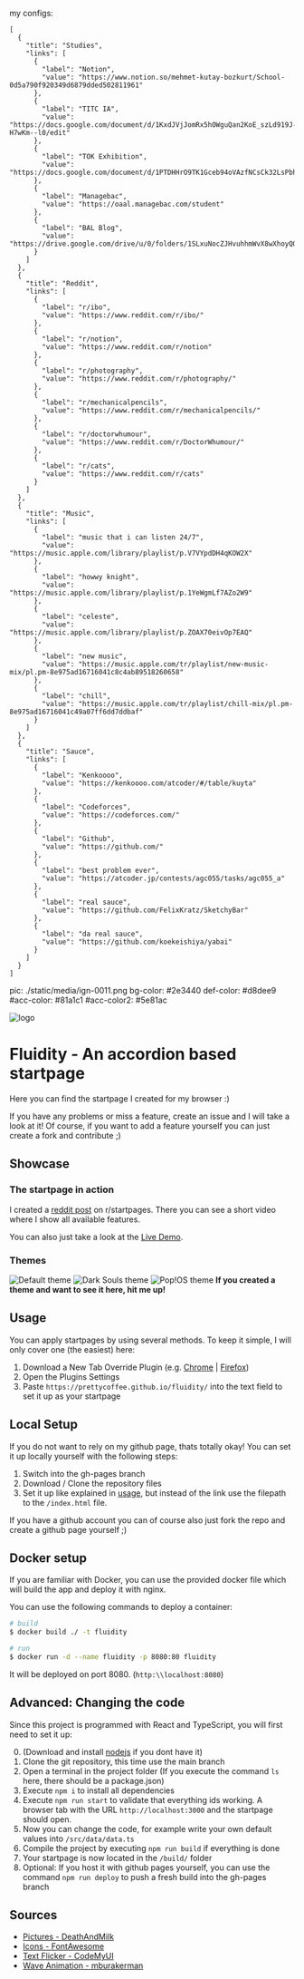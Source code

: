 my configs:
```text
[
  {
    "title": "Studies",
    "links": [
      {
        "label": "Notion",
        "value": "https://www.notion.so/mehmet-kutay-bozkurt/School-0d5a790f920349d6879dded502811961"
      },
      {
        "label": "TITC IA",
        "value": "https://docs.google.com/document/d/1KxdJVjJomRx5hOWguQan2KoE_szLd919J-H7wKm--l0/edit"
      },
      {
        "label": "TOK Exhibition",
        "value": "https://docs.google.com/document/d/1PTDHHrO9TK1Gceb94oVAzfNCsCk32LsPbhzqehVrv6w/edit"
      },
      {
        "label": "Managebac",
        "value": "https://oaal.managebac.com/student"
      },
      {
        "label": "BAL Blog",
        "value": "https://drive.google.com/drive/u/0/folders/1SLxuNocZJHvuhhmWvX8wXhoyQOuFVHw7"
      }
    ]
  },
  {
    "title": "Reddit",
    "links": [
      {
        "label": "r/ibo",
        "value": "https://www.reddit.com/r/ibo/"
      },
      {
        "label": "r/notion",
        "value": "https://www.reddit.com/r/notion"
      },
      {
        "label": "r/photography",
        "value": "https://www.reddit.com/r/photography/"
      },
      {
        "label": "r/mechanicalpencils",
        "value": "https://www.reddit.com/r/mechanicalpencils/"
      },
      {
        "label": "r/doctorwhumour",
        "value": "https://www.reddit.com/r/DoctorWhumour/"
      },
      {
        "label": "r/cats",
        "value": "https://www.reddit.com/r/cats"
      }
    ]
  },
  {
    "title": "Music",
    "links": [
      {
        "label": "music that i can listen 24/7",
        "value": "https://music.apple.com/library/playlist/p.V7VYpdDH4qKOW2X"
      },
      {
        "label": "howwy knight",
        "value": "https://music.apple.com/library/playlist/p.1YeWgmLf7AZo2W9"
      },
      {
        "label": "celeste",
        "value": "https://music.apple.com/library/playlist/p.ZOAX70eivOp7EAQ"
      },
      {
        "label": "new music",
        "value": "https://music.apple.com/tr/playlist/new-music-mix/pl.pm-8e975ad16716041c8c4ab89518260658"
      },
      {
        "label": "chill",
        "value": "https://music.apple.com/tr/playlist/chill-mix/pl.pm-8e975ad16716041c49a07ff6dd7ddbaf"
      }
    ]
  },
  {
    "title": "Sauce",
    "links": [
      {
        "label": "Kenkoooo",
        "value": "https://kenkoooo.com/atcoder/#/table/kuyta"
      },
      {
        "label": "Codeforces",
        "value": "https://codeforces.com/"
      },
      {
        "label": "Github",
        "value": "https://github.com/"
      },
      {
        "label": "best problem ever",
        "value": "https://atcoder.jp/contests/agc055/tasks/agc055_a"
      },
      {
        "label": "real sauce",
        "value": "https://github.com/FelixKratz/SketchyBar"
      },
      {
        "label": "da real sauce",
        "value": "https://github.com/koekeishiya/yabai"
      }
    ]
  }
]
```
pic: ./static/media/ign-0011.png
bg-color: #2e3440
def-color: #d8dee9
#acc-color: #81a1c1
#acc-color2: #5e81ac


![logo](https://github.com/PrettyCoffee/fluidity/blob/main/public/logo192.png)

# Fluidity - An accordion based startpage
Here you can find the startpage I created for my browser :)

If you have any problems or miss a feature, create an issue and I will take a look at it! Of course, if you want to add a feature yourself you can just create a fork and contribute ;)

## Showcase
### The startpage in action
I created a [reddit post](https://www.reddit.com/r/startpages/comments/m82izg/my_new_startpage_any_ideas_for_names/) on r/startpages. There you can see a short video where I show all available features.

You can also just take a look at the [Live Demo](https://prettycoffee.github.io/fluidity/).

### Themes
![Default theme](https://github.com/PrettyCoffee/fluidity/blob/main/docs/default-theme.png)
![Dark Souls theme](https://github.com/PrettyCoffee/fluidity/blob/main/docs/DarkSouls-theme.png)
![Pop!OS theme](https://github.com/PrettyCoffee/fluidity/blob/main/docs/pop!os-theme.png)
**If you created a theme and want to see it here, hit me up!**

## Usage
You can apply startpages by using several methods. To keep it simple, I will only cover one (the easiest) here:
1. Download a New Tab Override Plugin (e.g. [Chrome](https://chrome.google.com/webstore/detail/new-tab-redirect/icpgjfneehieebagbmdbhnlpiopdcmna) | [Firefox](https://addons.mozilla.org/en-US/firefox/addon/new-tab-override/))
1. Open the Plugins Settings
1. Paste `https://prettycoffee.github.io/fluidity/` into the text field to set it up as your startpage

## Local Setup
If you do not want to rely on my github page, thats totally okay!
You can set it up locally yourself with the following steps:
1. Switch into the gh-pages branch
1. Download / Clone the repository files
1. Set it up like explained in [usage](#usage), but instead of the link use the filepath to the `/index.html` file.

If you have a github account you can of course also just fork the repo and create a github page yourself ;)

## Docker setup
If you are familiar with Docker, you can use the provided docker file which will build the app and deploy it with nginx.

You can use the following commands to deploy a container:

```bash
# build
$ docker build ./ -t fluidity

# run
$ docker run -d --name fluidity -p 8080:80 fluidity
```

It will be deployed on port 8080. (`http:\\localhost:8080`)

## Advanced: Changing the code
Since this project is programmed with React and TypeScript, you will first need to set it up:

0. (Download and install [nodejs](https://nodejs.org/en/) if you dont have it)
1. Clone the git repository, this time use the main branch
1. Open a terminal in the project folder (If you execute the command `ls` here, there should be a package.json)
1. Execute `npm i` to install all dependencies
1. Execute `npm run start` to validate that everything ids working. A browser tab with the URL `http://localhost:3000` and the startpage should open.
1. Now you can change the code, for example write your own default values into `/src/data/data.ts`
1. Compile the project by executing `npm run build` if everything is done
1. Your startpage is now located in the `/build/` folder
1. Optional: If you host it with github pages yourself, you can use the command `npm run deploy` to push a fresh build into the gh-pages branch

## Sources

* [Pictures - DeathAndMilk](https://www.instagram.com/deathandmilk_/)
* [Icons - FontAwesome](https://fontawesome.com/icons)
* [Text Flicker - CodeMyUI](https://codemyui.com/crt-screen-text-flicker-animation-in-pure-css/)
* [Wave Animation - mburakerman](https://codepen.io/mburakerman/pen/eRZZEv)
